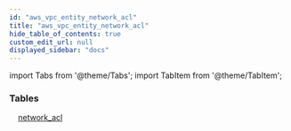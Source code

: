 ```yaml
---
id: "aws_vpc_entity_network_acl"
title: "aws_vpc_entity_network_acl"
hide_table_of_contents: true
custom_edit_url: null
displayed_sidebar: "docs"
---
```


import Tabs from '@theme/Tabs';
import TabItem from '@theme/TabItem';

<Tabs queryString="view">
  <TabItem value="components" label="Components" default>

### Tables

    [network_acl](../../aws/tables/aws_vpc_entity_network_acl.NetworkAcl)

</TabItem>
  <TabItem value="code-examples" label="Code examples">

</TabItem>
</Tabs>
